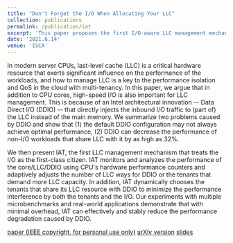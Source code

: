 ```yaml
---
title: "Don't Forget the I/O When Allocating Your LLC"
collection: publications
permalink: /publication/iat
excerpt: 'This paper proposes the first I/O-aware LLC management mechanism for performance isolation in DDIO-enable platform. [paper (IEEE copyright, for personal use only)](https://conferences.computer.org/iscapub/pdfs/ISCA2021-4ghucdBnCWYB7ES2Pe4YdT/333300a112/333300a112.pdf) [arXiv version](https://arxiv.org/abs/2007.04552) [slides](https://YifanYuan3.github.io/files/iat.pptx)'
date: '2021.6.14'
venue: 'ISCA'
---
```

In modern server CPUs, last-level cache (LLC) is a critical hardware resource that exerts significant influence on the performance of the workloads, and how to manage LLC is a key to the performance isolation and QoS in the cloud with multi-tenancy. In this paper, we argue that in addition to CPU cores, high-speed I/O is also important for LLC management. This is because of an Intel architectural innovation -- Data Direct I/O (DDIO) -- that directly injects the inbound I/O traffic to (part of) the LLC instead of the main memory. We summarize two problems caused by DDIO and show that (1) the default DDIO configuration may not always achieve optimal performance, (2) DDIO can decrease the performance of non-I/O workloads that share LLC with it by as high as 32%.

We then present IAT, the first LLC management mechanism that treats the I/O as the first-class citizen. IAT monitors and analyzes the performance of the core/LLC/DDIO using CPU's hardware performance counters and adaptively adjusts the number of LLC ways for DDIO or the tenants that demand more LLC capacity. In addition, IAT dynamically chooses the tenants that share its LLC resource with DDIO to minimize the performance interference by both the tenants and the I/O. Our experiments with multiple microbenchmarks and real-world applications demonstrate that with minimal overhead, IAT can effectively and stably reduce the performance degradation caused by DDIO.

[paper (IEEE copyright, for personal use only)](https://conferences.computer.org/iscapub/pdfs/ISCA2021-4ghucdBnCWYB7ES2Pe4YdT/333300a112/333300a112.pdf)
[arXiv version](https://arxiv.org/abs/2007.04552)
[slides](https://YifanYuan3.github.io/files/iat.pptx)